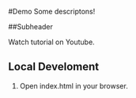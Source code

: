 #Demo
Some descriptons!

##Subheader

Watch tutorial on Youtube.

## Local Develoment

1. Open index.html in your browser.
